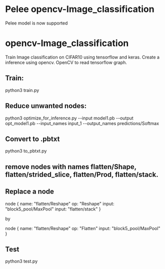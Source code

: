 # Pelee opencv-Image_classification
Pelee model is now supported 

# opencv-Image_classification
Train Image classification on CIFAR10 using tensorflow and keras. 
Create a inference using opencv. OpenCV to read tensorflow graph.

## Train:
python3 train.py

## Reduce unwanted nodes:
python3 optimize_for_inference.py --input model1.pb --output opt_model1.pb --input_names input_1 --output_names predictions/Softmax

## Convert to .pbtxt 
python3 to_pbtxt.py

## remove nodes with names flatten/Shape, flatten/strided_slice, flatten/Prod, flatten/stack.

## Replace a node 
node { name: "flatten/Reshape" op: "Reshape" input: "block5_pool/MaxPool" input: "flatten/stack" }

by

node { name: "flatten/Reshape" op: "Flatten" input: "block5_pool/MaxPool" }

## Test 
python3 test.py

